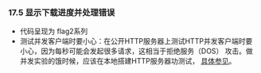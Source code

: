 ### 17.5 显示下载进度并处理错误* 代码呈现为 flag2系列* 测试并发客户端时要小心：在公开HTTP服务器上测试HTTP并发客户端时要小心，因为每秒可能会发起很多请求，这相当于拒绝服务（DOS）攻击。做并发实验的饿时候，应该在本地搭建HTTP服务器功测试， [具体参见](../code_17_使用future处理并发/README.rst)。